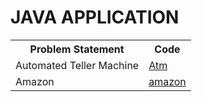 <DOCTYPR html>
  <h1> JAVA APPLICATION</h1>
  <body> 
    <table>
  <tr>
    <th>Problem Statement</th>
    <th>Code</th>
  </tr>
  <tr>
    <td>Automated Teller Machine</td>
    <td><a href="https://github.com/Balasubramaniam077/Java_Applications/blob/main/ATM_Application/Atm.java">Atm</a></td>
  </tr>
  <tr>
    <td>Amazon</td>
    <td><a href="https://github.com/Balasubramaniam077/Java_Applications/blob/main/Amazon_Application/amazon.java">amazon</a></td>
  </tr>
</table>
  </body>
  </html>

